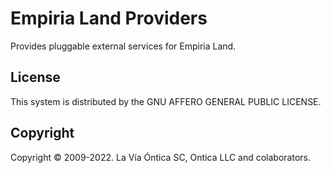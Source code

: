 ﻿# Empiria Land Providers

Provides pluggable external services for Empiria Land.

## License

This system is distributed by the GNU AFFERO GENERAL PUBLIC LICENSE.

## Copyright

Copyright © 2009-2022. La Vía Óntica SC, Ontica LLC and colaborators.
